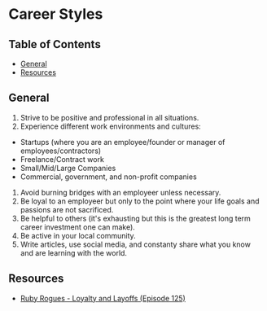 # Career Styles

<!-- Tocer[start]: Auto-generated, don't remove. -->

## Table of Contents

  - [General](#general)
  - [Resources](#resources)

<!-- Tocer[finish]: Auto-generated, don't remove. -->

## General

1. Strive to be positive and professional in all situations.
1. Experience different work environments and cultures:
  * Startups (where you are an employee/founder or manager of employees/contractors)
  * Freelance/Contract work
  * Small/Mid/Large Companies
  * Commercial, government, and non-profit companies
1. Avoid burning bridges with an employeer unless necessary.
1. Be loyal to an employeer but only to the point where your life goals and passions are not
   sacrificed.
1. Be helpful to others (it's exhausting but this is the greatest long term career investment one
   can make).
1. Be active in your local community.
1. Write articles, use social media, and constanty share what you know and are learning with the
   world.

## Resources

- [Ruby Rogues - Loyalty and Layoffs (Episode 125)](http://rubyrogues.com/125-rr-loyalty-and-layoffs)
